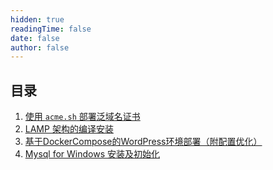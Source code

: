 ```yaml
---
hidden: true
readingTime: false
date: false
author: false
---
```


## 目录

1. [使用 `acme.sh` 部署泛域名证书](./web/acme-sh.md)
2. [LAMP 架构的编译安装](./web/linux-lamp/)
3. [基于DockerCompose的WordPress环境部署（附配置优化）](./web/wordpress-by-docker-compose.md)
4. [Mysql for Windows 安装及初始化](./service/mysql-for-win-install.md)


